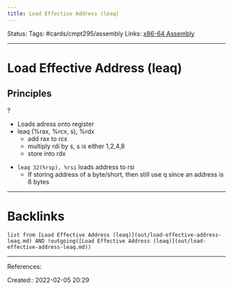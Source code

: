 ```yaml
---
title: Load Effective Address (leaq)
---
```

Status: 
Tags: #cards/cmpt295/assembly 
Links: [x86-64 Assembly](out/x86-64-assembly.md)
___
# Load Effective Address (leaq)
## Principles
?
- Loads adress onto register
- leaq (%rax, %rcx, s), %rdx
	- add rax to rcx
	- multiply rdi by s, s is either 1,2,4,8
	- store into rdx
<!--SR:!2022-03-30,9,150-->

- `leaq 32(%rsp), %rsi` loads address to rsi
	- If storing address of a byte/short, then still use q since an address is 8 bytes
___
# Backlinks
```dataview
list from [Load Effective Address (leaq)](out/load-effective-address-leaq.md) AND !outgoing([Load Effective Address (leaq)](out/load-effective-address-leaq.md))
```
___
References:

Created:: 2022-02-05 20:29

